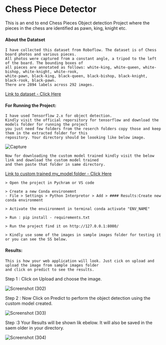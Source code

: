# Chess Piece Detector 

This is an end to end Chess Pieces Object detection Project where the pieces in the chess are identified as pawn, king, knight etc.

#### About the Datatset

    I have collected this dataset from Roboflow. The dataset is of Chess board photos and various pieces. 
    All photos were captured from a constant angle, a tripod to the left of the board. The bounding boxes of 
    all pieces are annotated as follows: white-king, white-queen, white-bishop, white-knight, white-rook, 
    white-pawn, black-king, black-queen, black-bishop, black-knight, black-rook, black-pawn. 
    There are 2894 labels across 292 images. 
    
[Link to dataset - Click Here](https://public.roboflow.com/object-detection/chess-full)

#### For Running the Project:

    I have used Tensorflow 2.x for object detection. 
    Kindly visit the official reporsitory for tensorflow and download the models folder for running the project 
    you just need few folders from the reserch folders copy those and keep them in the extracted folder for this
    repository. Your directory should be loooking like below image.
    
 ![Capture](https://user-images.githubusercontent.com/55132850/155108555-133f5263-e013-45c0-8731-2548489e0101.PNG)
    
    Now for downloading the custom model trained kindly visit the below link and download the custom model trained 
    and then paste that folder in same directory. 
    
 [Link to custom trained my_model folder - Click Here](https://drive.google.com/file/d/1WhtxR50-3y8haDusbd2oJB4F7KsmEJdS/view?usp=sharing)
 
    > Open the project in Pychram or VS code 

    > Create a new Conda environemnt 
    - File > Settings > Python Interpretor > Add > #### Results:Create new conda environment
    
    > Activate the enviironment in terminal conda activate "ENV_NAME" 

    > Run : pip install - requirements.txt

    > Run the project find it on http://127.0.0.1:8000/

    > Kindly use some of the images in sample images folder for testing it or you can see the SS below.

#### Results:

    This is how your web application will look. Just cick on upload and upload the image from sample images folder 
    and click on predict to see the results. 

Step 1 : Click on Upload and choose the image.

![Screenshot (302)](https://user-images.githubusercontent.com/55132850/155110176-a31b3c73-bfb2-40ee-af26-aecf6ca9ae90.png)

Step 2 : Now Click on Predict to perform the object detection using the custom model created. 

![Screenshot (303)](https://user-images.githubusercontent.com/55132850/155110181-3d5dcc71-e8ef-4446-8046-9b2cb260ca85.png)

Step :3 Your Results will be shown lik ebelow. It will also be saved in the saem older in your directory.

![Screenshot (304)](https://user-images.githubusercontent.com/55132850/155110160-f2f3b660-053b-49ce-8500-5ac90a0b3834.png)

   
